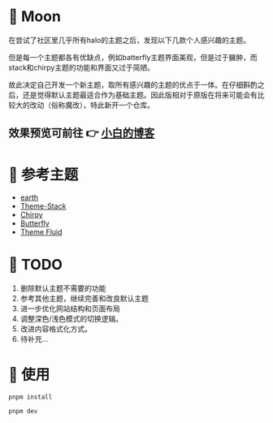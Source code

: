 # 🤣 Moon
在尝试了社区里几乎所有halo的主题之后，发现以下几款个人感兴趣的主题。

但是每一个主题都各有优缺点，例如batterfly主题界面美观，但是过于臃肿，而stack和chirpy主题的功能和界面又过于简陋。

故此决定自己开发一个新主题，取所有感兴趣的主题的优点于一体。在仔细斟酌之后，还是觉得默认主题最适合作为基础主题。因此版相对于原版在将来可能会有比较大的改动（俗称魔改），特此新开一个仓库。

## 效果预览可前往 👉 [小白的博客](https://alloworld.me)

# 👀 参考主题
- [earth](https://github.com/halo-dev/theme-earth)
- [Theme-Stack](https://github.com/jiewenhuang/halo-theme-stack)
- [Chirpy](https://github.com/AirboZH/halo-theme-chirpy)
- [Butterfly](https://github.com/dhjddcn/halo-theme-butterfly.git)
- [Theme Fluid](https://github.com/chengzhongxue/halo-theme-fluid)

# 💪 TODO
1. 删除默认主题不需要的功能
2. 参考其他主题，继续完善和改良默认主题
3. 进一步优化网站结构和页面布局
4. 调整深色/浅色模式的切换逻辑。
5. 改进内容格式化方式。
6. 待补充...

# 🥸 使用

```
pnpm install
```
```
pnpm dev
```
